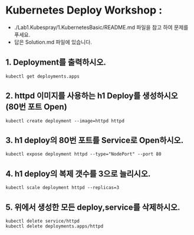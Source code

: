 # Kubernetes Deploy Workshop :
* ./Lab1.Kubespray/1.KubernetesBasic/README.md 파일을 참고 하여 문제를 푸세요.
* 답은 Solution.md 파일에 있습니다.
## 1. Deployment를 출력하시오.
```
kubectl get deployments.apps
```
## 2. httpd 이미지를 사용하는 h1 Deploy를 생성하시오 (80번 포트 Open)
```
kubectl create deployment --image=httpd httpd

```

## 3. h1 deploy의 80번 포트를 Service로 Open하시오.
```
kubectl expose deployment httpd --type="NodePort" --port 80
```

## 4. h1 deploy의 복제 갯수를 3으로 늘리시오.
```
kubectl scale deployment httpd --replicas=3

```

## 5. 위에서 생성한 모든 deploy,service를 삭제하시오.
```
kubectl delete service/httpd
kubectl delete deployments.apps/httpd

```
